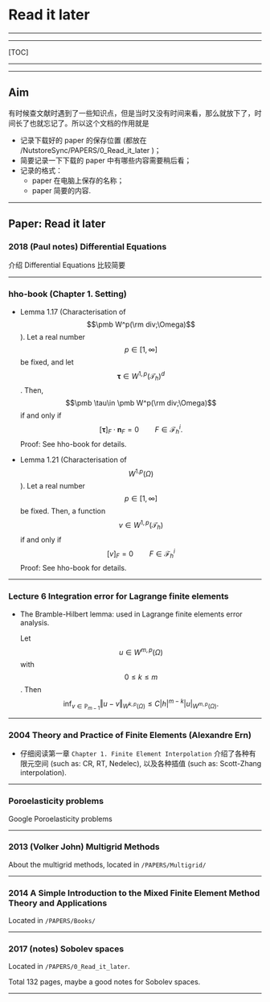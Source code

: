 # Read it later

---

---

[TOC]

---

---

## Aim

有时候查文献时遇到了一些知识点，但是当时又没有时间来看，那么就放下了，时间长了也就忘记了。所以这个文档的作用就是

- 记录下载好的 paper 的保存位置 (都放在 /NutstoreSync/PAPERS/0_Read_it_later )；
- 简要记录一下下载的 paper 中有哪些内容需要稍后看；
- 记录的格式：
  - paper 在电脑上保存的名称；
  - paper 简要的内容.

---

## Paper: Read it later



### 2018 (Paul notes) Differential Equations

介绍 Differential Equations 比较简要

---

### hho-book (Chapter 1. Setting)

- Lemma 1.17 (Characterisation of $$\pmb W^p(\rm div;\Omega)$$). Let a real number $$p\in[1,\infty]$$ be fixed, and let $$\pmb \tau\in W^{1,p}(\mathcal T_h)^d$$. Then, $$\pmb \tau\in \pmb W^p(\rm div;\Omega)$$ if and only if 
  $$
  [\pmb \tau]_F\cdot \pmb n_F = 0 \qquad F\in\mathcal F_h^i.
  $$
  Proof: See hho-book for details.

- Lemma 1.21 (Characterisation of $$W^{1.p}(\Omega)$$). Let a real number $$p\in[1,\infty]$$ be fixed. Then, a function $$v\in W^{1,p}(\mathcal T_h)$$ if and only if 
  $$
  [v]_F = 0 \qquad F\in \mathcal F_h^i
  $$
  Proof: See hho-book for details.



---

### Lecture 6 Integration error for Lagrange finite elements

- The Bramble-Hilbert lemma: used in Lagrange finite elements error analysis.

  Let $$u\in W^{m,p}(\Omega)$$ with $$0\leq k \leq m$$. Then
  $$
  \inf_{v\in \mathbb P_{m-1}}\Vert u-v \Vert_{W^{k,p}(\Omega)} \leq C |h|^{m-k} |u|_{W^{m,p}(\Omega)}.
  $$
  



---

### 2004 Theory and Practice of Finite Elements (Alexandre Ern)

- 仔细阅读第一章 `Chapter 1. Finite Element Interpolation` 介绍了各种有限元空间 (such as: CR, RT, Nedelec), 以及各种插值 (such as: Scott-Zhang interpolation). 



---

### Poroelasticity problems

Google Poroelasticity problems



---

### 2013 (Volker John) Multigrid Methods

About the multigrid methods, located in `/PAPERS/Multigrid/`



---

### 2014 A Simple Introduction to the Mixed Finite Element Method Theory and Applications

Located in `/PAPERS/Books/`



---

### 2017 (notes) Sobolev spaces

Located in `/PAPERS/0_Read_it_later`.

Total 132 pages, maybe a good notes for Sobolev spaces.



---






